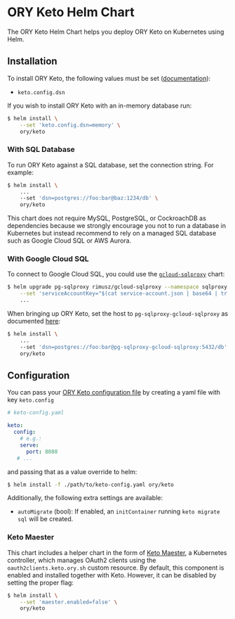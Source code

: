# ORY Keto Helm Chart

The ORY Keto Helm Chart helps you deploy ORY Keto on Kubernetes using Helm.

## Installation

To install ORY Keto, the following values must be set
([documentation](https://github.com/ory/keto/blob/master/docs/config.yaml)):

* `keto.config.dsn`

If you wish to install ORY Keto with an in-memory database run:

```bash
$ helm install \
    --set 'keto.config.dsn=memory' \
    ory/keto
```

### With SQL Database

To run ORY Keto against a SQL database, set the connection string. For example:

```bash
$ helm install \
    ...
    --set 'dsn=postgres://foo:bar@baz:1234/db' \
    ory/keto
```

This chart does not require MySQL, PostgreSQL, or CockroachDB as dependencies because we strongly encourage
you not to run a database in Kubernetes but instead recommend to rely on a managed SQL database such as Google
Cloud SQL or AWS Aurora.

### With Google Cloud SQL

To connect to Google Cloud SQL, you could use
the [`gcloud-sqlproxy`](https://github.com/rimusz/charts/tree/master/stable/gcloud-sqlproxy) chart:

```bash
$ helm upgrade pg-sqlproxy rimusz/gcloud-sqlproxy --namespace sqlproxy \
    --set 'serviceAccountKey="$(cat service-account.json | base64 | tr -d '\n')"' \
    ...
```

When bringing up ORY Keto, set the host to `pg-sqlproxy-gcloud-sqlproxy` as documented
[here](https://github.com/rimusz/charts/tree/master/stable/gcloud-sqlproxy#installing-the-chart):

```bash
$ helm install \
    ...
    --set 'dsn=postgres://foo:bar@pg-sqlproxy-gcloud-sqlproxy:5432/db' \
    ory/keto
```

## Configuration

You can pass your [ORY Keto configuration file](https://github.com/ory/keto/blob/master/docs/config.yaml)
by creating a yaml file with key `keto.config`

```yaml
# keto-config.yaml

keto:
  config:
    # e.g.:
    serve:
      port: 8080
   # ...
```

and passing that as a value override to helm:

```bash
$ helm install -f ./path/to/keto-config.yaml ory/keto
```

Additionally, the following extra settings are available:

- `autoMigrate` (bool): If enabled, an `initContainer` running `keto migrate sql` will be created.

### Keto Maester
This chart includes a helper chart in the form of [Keto Maester](https://github.com/ory/k8s/blob/master/docs/helm/keto-maester.md), a Kubernetes controller, which manages OAuth2 clients using the `oauth2clients.keto.ory.sh` custom resource. By default, this component is enabled and installed together with Keto. However, it can be disabled by setting the proper flag:

```bash
$ helm install \
    --set 'maester.enabled=false' \
    ory/keto
```

